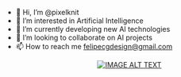 - 👋 Hi, I’m @pixelknit
- 👀 I’m interested in Artificial Intelligence
- 🌱 I’m currently developing new AI technologies
- 💞️ I’m looking to collaborate on AI projects
- 📫 How to reach me felipecgdesign@gmail.com

<div align="center">
  <a href="https://youtu.be/R9iaKDh15dY"><img src="https://img.youtube.com/vi/YOUTUBE_VIDEO_ID_HERE/0.jpg" alt="IMAGE ALT TEXT"></a>
</div>

<!---
pixelknit/pixelknit is a ✨ special ✨ repository because its `README.md` (this file) appears on your GitHub profile.
You can click the Preview link to take a look at your changes.
--->
